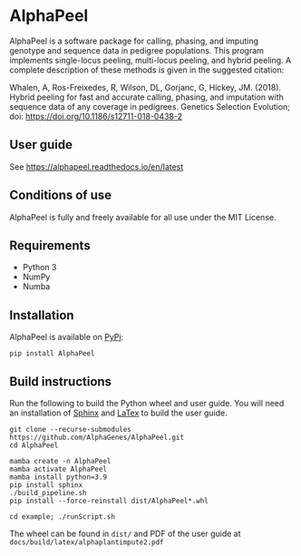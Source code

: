 # AlphaPeel

AlphaPeel is a software package for calling, phasing, and imputing genotype and sequence data in pedigree populations. This program implements single-locus peeling, multi-locus peeling, and hybrid peeling. A complete description of these methods is given in the suggested citation:

Whalen, A, Ros-Freixedes, R, Wilson, DL, Gorjanc, G, Hickey, JM. (2018). Hybrid peeling for fast and accurate calling, phasing, and imputation with sequence data of any coverage in pedigrees. Genetics Selection Evolution; doi: <a href="https://doi.org/10.1186/s12711-018-0438-2">https://doi.org/10.1186/s12711-018-0438-2</a>

## User guide

See https://alphapeel.readthedocs.io/en/latest

## Conditions of use

AlphaPeel is fully and freely available for all use under the MIT License.

## Requirements

* Python 3
* NumPy
* Numba

## Installation

AlphaPeel is available on [PyPi](https://pypi.org/project/AlphaPeel): 

    pip install AlphaPeel

## Build instructions

Run the following to build the Python wheel and user guide. You will need an installation of [Sphinx](https://www.sphinx-doc.org) and [LaTex](https://www.latex-project.org/get) to build the user guide.

    git clone --recurse-submodules https://github.com/AlphaGenes/AlphaPeel.git
    cd AlphaPeel
    
    mamba create -n AlphaPeel
    mamba activate AlphaPeel
    mamba install python=3.9
    pip install sphinx
    ./build_pipeline.sh
    pip install --force-reinstall dist/AlphaPeel*.whl
    
    cd example; ./runScript.sh

The wheel can be found in `dist/` and PDF of the user guide at `docs/build/latex/alphaplantimpute2.pdf`
